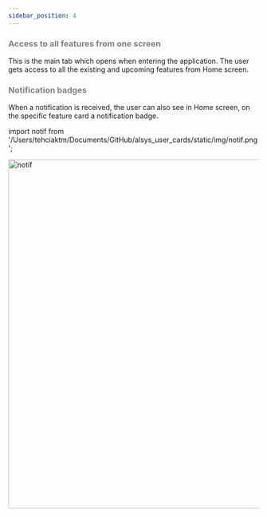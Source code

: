 ```yaml
---
sidebar_position: 4
---
```




### <font color="gray">Access to all features from one screen</font>

This is the main tab which opens when entering the application. The user gets access to all the existing and upcoming features from Home screen.

### <font color="gray">Notification badges</font>

When a notification is received, the user can also see in Home screen, on the specific feature card a notification badge.

import notif from '/Users/tehciaktm/Documents/GitHub/alsys_user_cards/static/img/notif.png';

<img src={notif} alt="notif" width="700"/>




